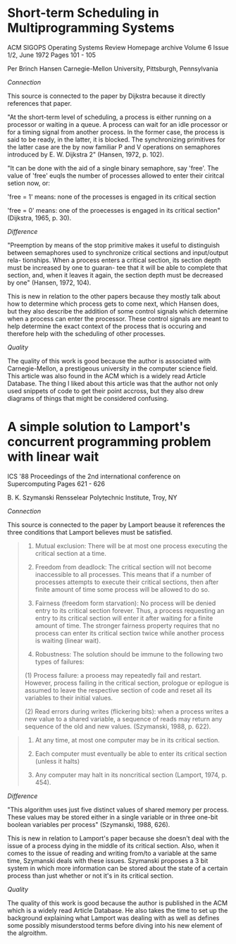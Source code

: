 Short-term Scheduling in Multiprogramming Systems
=================================================

ACM SIGOPS Operating Systems Review Homepage archive
Volume 6 Issue 1/2, June 1972
Pages 101 - 105

Per Brinch Hansen
Carnegie-Mellon University, Pittsburgh, Pennsylvania


*Connection*

This source is connected to the paper by Dijkstra because it directly references
that paper.

"At the short-term level of scheduling, a process is either running on a
processor or waiting in a queue. A process can wait for an idle processor or
for a timing signal from another process. In the former case, the process is
said to be ready, in the latter, it is blocked. The synchronizing primitives
for the latter case are the by now familiar P and V operations on semaphores
introduced by E. W. Dijkstra 2" (Hansen, 1972, p. 102).

"It can be done with the aid of a single binary semaphore, say 'free'. The value
of 'free' euqls the number of processes allowed to enter their ciritcal setion
now, or:

'free = 1' means: none of the processes is engaged in its critical section

'free = 0' means: one of the proecesses is engaged in its critical section"
(Dijkstra, 1965, p. 30).

*Difference*

"Preemption by means of the stop primitive makes
it useful to distinguish between semaphores used to
synchronize critical sections and input/output rela-
tionships. When a process enters a critical section,
its section depth must be increased by one to guaran-
tee that it will be able to complete that section,
and, when it leaves it again, the section depth must
be decreased by one" (Hansen, 1972, 104).

This is new in relation to the other papers because they mostly talk about how
to determine which process gets to come next, which Hansen does, but they also
describe the addition of some control signals which determine when a process can
enter the processor. These control signals are meant to help determine the exact
context of the process that is occuring and therefore help with the scheduling
of other processes.

*Quality*

The quality of this work is good because the author is associated with Carnegie-Mellon,
a prestigeous university in the computer science field. This article was also
found in the ACM which is a widely read Article Database. The thing I liked about
this article was that the author not only used snippets of code to get their
point accross, but they also drew diagrams of things that might be considered
confusing.

A simple solution to Lamport's concurrent programming problem with linear wait
==============================================================================

ICS '88 Proceedings of the 2nd international conference on Supercomputing
Pages 621 - 626

B. K. Szymanski Rensselear Polytechnic Institute, Troy, NY

*Connection*

This source is connected to the paper by Lamport beause it references the three
conditions that Lamport believes must be satisfied.

>1. Mutual exclusion: There will be at most one process executing the critical
>section at a time.
>
>2. Freedom from deadlock: The critical section will not become inaccessible to
>all processes. This means that if a number of processes attempts to execute their
>critical sections, then after finite amount of time some process will be allowed
>to do so.
>
>3. Fairness (freedom form starvation): No process will be denied entry to its
>critical section forever. Thus, a process requesting an entry to its critical
>section will enter it after waiting for a finite amount of time. The stronger
>fairness property requires that no process can enter its critical section twice
>while another process is waiting (linear wait).
>
>4. Robustness: The solution should be immune to the following two types of failures:
>
>(1) Process failure: a prooess may repeatedly fail and restart. However, process
>failing in the critical section, prologue or epilogue is assumed to leave the
>respective section of code and reset all its variables to their initial values.
>
>(2) Read errors during writes (flickering bits): when a process writes a new
>value to a shared variable, a sequence of reads may return any sequence of the
>old and new values.
(Szymanski, 1988, p. 622).

>1. At any time, at most one computer may be in its critical section.
>
>2. Each computer must eventually be able to enter its critical section (unless
>it halts)
>
>3. Any computer may halt in its noncritical section
(Lamport, 1974, p. 454).

*Difference*

"This algorithm uses just five distinct values of shared
memory per process. These values may be stored either in a
single variable or in three one-bit boolean variables per
process" (Szymanski, 1988, 626).

This is new in relation to Lamport's paper because she doesn't deal with the issue
of a process dying in the middle of its critical section. Also, when it comes to
the issue of reading and writing from/to a variable at the same time, Szymanski
deals with these issues. Szymanski proposes a 3 bit system in which more information
can be stored about the state of a certain process than just whether or not it's
in its critical section.

*Quality*

The quality of this work is good because the author is published in the ACM which
is a widely read Article Database. He also takes the time to set up the background
explaining what Lamport was dealing with as well as defines some possibly misunderstood
terms before diving into his new element of the algroithm.